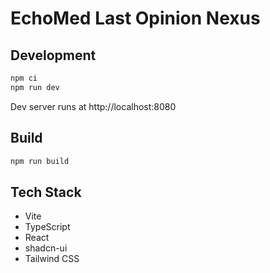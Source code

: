# EchoMed Last Opinion Nexus

## Development

```sh
npm ci
npm run dev
```

Dev server runs at http://localhost:8080

## Build

```sh
npm run build
```

## Tech Stack

- Vite
- TypeScript
- React
- shadcn-ui
- Tailwind CSS
